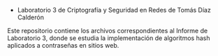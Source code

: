 - Laboratorio 3 de Criptografía y Seguridad en Redes de Tomás Díaz Calderón

Este repositorio contiene los archivos correspondientes al Informe de Laboratorio 3, donde se estudia la implementación de algoritmos hash aplicados a contraseñas en sitios web.
